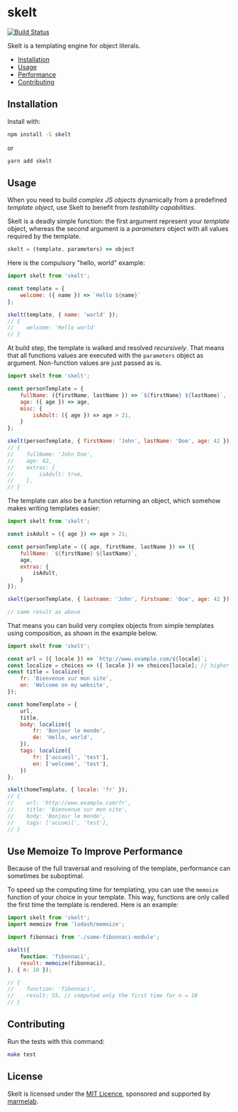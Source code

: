 # skelt

[![Build Status](https://travis-ci.org/marmelab/skelt.svg?branch=master)](https://travis-ci.org/marmelab/skelt)

Skelt is a templating engine for object literals.

- [Installation](#installation)
- [Usage](#usage)
- [Performance](#use-memoize-to-improve-performance)
- [Contributing](#contributing)

## Installation

Install with:

```sh
npm install -S skelt
```

or

```sh
yarn add skelt
```

## Usage

When you need to build *complex JS objects* dynamically from a predefined *template object*, use Skelt to benefit from *testability capabilities*.

Skelt is a deadly simple function: the first argument represent your *template* object, whereas the second argument is a *parameters* object with all values required by the template.

```js
skelt = (template, parameters) => object
```

Here is the compulsory "hello, world" example:

```js
import skelt from 'skelt';

const template = {
    welcome: ({ name }) => `Hello ${name}`
};

skelt(template, { name: 'world' });
// {
//    welcome: 'Hello world'
// }
```

At build step, the template is walked and resolved *recursively*. That means that all functions values are executed with the `parameters` object as argument. Non-function values are just passed as is.

```js
import skelt from 'skelt';

const personTemplate = {
    fullName: ({firstName, lastName }) => `${firstName} ${lastName}`,
    age: ({ age }) => age,
    misc: {
        isAdult: ({ age }) => age > 21,
    }
};

skelt(personTemplate, { firstName: 'John', lastName: 'Doe', age: 42 });
// {
//    fullName: 'John Doe',
//    age: 42,
//    extras: {
//        isAdult: true,
//    },
// }
```

The template can also be a function returning an object, which somehow makes writing templates easier:

```js
import skelt from 'skelt';

const isAdult = ({ age }) => age > 21;

const personTemplate = ({ age, firstName, lastName }) => ({
    fullName: `${firstName} ${lastName}`,
    age,
    extras: {
        isAdult,
    }
});

skelt(personTemplate, { lastname: 'John', firstname: 'Doe', age: 42 });

// same result as above
```

That means you can build very complex objects from simple templates using composition, as shown in the example below.

```js
import skelt from 'skelt';

const url = ({ locale }) => `http://www.example.com/${locale}`;
const localize = choices => ({ locale }) => choices[locale]; // higher-order function!
const title = localize({
    fr: 'Bienvenue sur mon site',
    en: 'Welcome on my website',
});

const homeTemplate = {
    url,
    title,
    body: localize({
        fr: 'Bonjour le monde',
        de: 'Hello, world',
    }),
    tags: localize({
        fr: ['accueil', 'test'],
        en: ['welcome', 'test'],
    })
};

skelt(homeTemplate, { locale: 'fr' });
// {
//    url: 'http://www.example.com/fr',
//    title: 'Bienvenue sur mon site',
//    body: 'Bonjour le monde',
//    tags: ['accueil', 'test'],
// }
```

## Use Memoize To Improve Performance

Because of the full traversal and resolving of the template, performance can sometimes be suboptimal.

To speed up the computing time for templating, you can use the `memoize` function of your choice in your template. This way, functions are only called the first time the template is rendered. Here is an example:

```js
import skelt from 'skelt';
import memoize from 'lodash/memoize';

import fibonnaci from './some-fibonnaci-module';

skelt({
    function: 'fibonnaci',
    result: memoize(fibonnaci),
}, { n: 10 });

// {
//    function: 'fibonnaci',
//    result: 55, // computed only the first time for n = 10
// }
```

## Contributing

Run the tests with this command:

```sh
make test
```

## License

Skelt is licensed under the [MIT Licence](https://github.com/marmelab/skelt/blob/master/LICENSE.md), sponsored and supported by [marmelab](http://marmelab.com).
